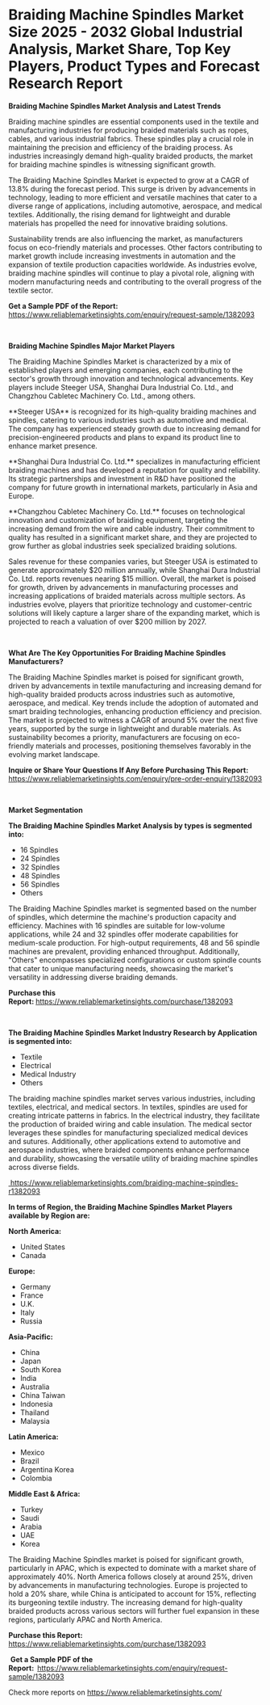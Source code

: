 <p><h1>Braiding Machine Spindles Market Size 2025 - 2032 Global Industrial Analysis, Market Share, Top Key Players, Product Types and Forecast Research Report</h1></p><p><strong>Braiding Machine Spindles Market Analysis and Latest Trends</strong></p>
<p><p>Braiding machine spindles are essential components used in the textile and manufacturing industries for producing braided materials such as ropes, cables, and various industrial fabrics. These spindles play a crucial role in maintaining the precision and efficiency of the braiding process. As industries increasingly demand high-quality braided products, the market for braiding machine spindles is witnessing significant growth. </p><p>The Braiding Machine Spindles Market is expected to grow at a CAGR of 13.8% during the forecast period. This surge is driven by advancements in technology, leading to more efficient and versatile machines that cater to a diverse range of applications, including automotive, aerospace, and medical textiles. Additionally, the rising demand for lightweight and durable materials has propelled the need for innovative braiding solutions. </p><p>Sustainability trends are also influencing the market, as manufacturers focus on eco-friendly materials and processes. Other factors contributing to market growth include increasing investments in automation and the expansion of textile production capacities worldwide. As industries evolve, braiding machine spindles will continue to play a pivotal role, aligning with modern manufacturing needs and contributing to the overall progress of the textile sector.</p></p>
<p><strong>Get a Sample PDF of the Report:&nbsp;</strong> <a href="https://www.reliablemarketinsights.com/enquiry/request-sample/1382093?utm_campaign=3031&utm_medium=2&utm_source=Github&utm_content=ia&utm_term=08042025&utm_id=braiding-machine-spindles">https://www.reliablemarketinsights.com/enquiry/request-sample/1382093</a></p>
<p>&nbsp;</p>
<p><strong>Braiding Machine Spindles Major Market Players</strong></p>
<p><p>The Braiding Machine Spindles Market is characterized by a mix of established players and emerging companies, each contributing to the sector's growth through innovation and technological advancements. Key players include Steeger USA, Shanghai Dura Industrial Co. Ltd., and Changzhou Cabletec Machinery Co. Ltd., among others.</p><p>**Steeger USA** is recognized for its high-quality braiding machines and spindles, catering to various industries such as automotive and medical. The company has experienced steady growth due to increasing demand for precision-engineered products and plans to expand its product line to enhance market presence.</p><p>**Shanghai Dura Industrial Co. Ltd.** specializes in manufacturing efficient braiding machines and has developed a reputation for quality and reliability. Its strategic partnerships and investment in R&D have positioned the company for future growth in international markets, particularly in Asia and Europe.</p><p>**Changzhou Cabletec Machinery Co. Ltd.** focuses on technological innovation and customization of braiding equipment, targeting the increasing demand from the wire and cable industry. Their commitment to quality has resulted in a significant market share, and they are projected to grow further as global industries seek specialized braiding solutions.</p><p>Sales revenue for these companies varies, but Steeger USA is estimated to generate approximately $20 million annually, while Shanghai Dura Industrial Co. Ltd. reports revenues nearing $15 million. Overall, the market is poised for growth, driven by advancements in manufacturing processes and increasing applications of braided materials across multiple sectors. As industries evolve, players that prioritize technology and customer-centric solutions will likely capture a larger share of the expanding market, which is projected to reach a valuation of over $200 million by 2027.</p></p>
<p>&nbsp;</p>
<p><strong>What Are The Key Opportunities For Braiding Machine Spindles Manufacturers?</strong></p>
<p><p>The Braiding Machine Spindles market is poised for significant growth, driven by advancements in textile manufacturing and increasing demand for high-quality braided products across industries such as automotive, aerospace, and medical. Key trends include the adoption of automated and smart braiding technologies, enhancing production efficiency and precision. The market is projected to witness a CAGR of around 5% over the next five years, supported by the surge in lightweight and durable materials. As sustainability becomes a priority, manufacturers are focusing on eco-friendly materials and processes, positioning themselves favorably in the evolving market landscape.</p></p>
<p><strong>Inquire or Share Your Questions If Any Before Purchasing This Report:</strong> <a href="https://www.reliablemarketinsights.com/enquiry/pre-order-enquiry/1382093?utm_campaign=3031&utm_medium=2&utm_source=Github&utm_content=ia&utm_term=08042025&utm_id=braiding-machine-spindles">https://www.reliablemarketinsights.com/enquiry/pre-order-enquiry/1382093</a></p>
<p>&nbsp;</p>
<p><strong>Market Segmentation</strong></p>
<p><strong>The Braiding Machine Spindles Market Analysis by types is segmented into:</strong></p>
<p><ul><li>16 Spindles</li><li>24 Spindles</li><li>32 Spindles</li><li>48 Spindles</li><li>56 Spindles</li><li>Others</li></ul></p>
<p><p>The Braiding Machine Spindles market is segmented based on the number of spindles, which determine the machine's production capacity and efficiency. Machines with 16 spindles are suitable for low-volume applications, while 24 and 32 spindles offer moderate capabilities for medium-scale production. For high-output requirements, 48 and 56 spindle machines are prevalent, providing enhanced throughput. Additionally, "Others" encompasses specialized configurations or custom spindle counts that cater to unique manufacturing needs, showcasing the market's versatility in addressing diverse braiding demands.</p></p>
<p><strong>Purchase this Report:&nbsp;</strong><a href="https://www.reliablemarketinsights.com/purchase/1382093?utm_campaign=3031&utm_medium=2&utm_source=Github&utm_content=ia&utm_term=08042025&utm_id=braiding-machine-spindles">https://www.reliablemarketinsights.com/purchase/1382093</a></p>
<p>&nbsp;</p>
<p><strong>The Braiding Machine Spindles Market Industry Research by Application is segmented into:</strong></p>
<p><ul><li>Textile</li><li>Electrical</li><li>Medical Industry</li><li>Others</li></ul></p>
<p><p>The braiding machine spindles market serves various industries, including textiles, electrical, and medical sectors. In textiles, spindles are used for creating intricate patterns in fabrics. In the electrical industry, they facilitate the production of braided wiring and cable insulation. The medical sector leverages these spindles for manufacturing specialized medical devices and sutures. Additionally, other applications extend to automotive and aerospace industries, where braided components enhance performance and durability, showcasing the versatile utility of braiding machine spindles across diverse fields.</p></p>
<p><a href="https://www.reliablemarketinsights.com/braiding-machine-spindles-r1382093?utm_campaign=3031&utm_medium=2&utm_source=Github&utm_content=ia&utm_term=08042025&utm_id=braiding-machine-spindles">&nbsp;https://www.reliablemarketinsights.com/braiding-machine-spindles-r1382093</a></p>
<p><strong>In terms of Region, the Braiding Machine Spindles Market Players available by Region are:</strong></p>
<p>
    <p> <strong> North America: </strong>
        <ul>
            <li>United States</li>
            <li>Canada</li>
        </ul>
        </p> 
    <p> <strong> Europe: </strong>
        <ul>
            <li>Germany</li>
            <li>France</li>
            <li>U.K.</li>
            <li>Italy</li>
            <li>Russia</li>
        </ul>
        </p> 
    <p> <strong> Asia-Pacific: </strong>
        <ul>
            <li>China</li>
            <li>Japan</li>
            <li>South Korea</li>
            <li>India</li>
            <li>Australia</li>
            <li>China Taiwan</li>
            <li>Indonesia</li>
            <li>Thailand</li>
            <li>Malaysia</li>
        </ul>
        </p> 
    <p> <strong> Latin America: </strong>
        <ul>
            <li>Mexico</li>
            <li>Brazil</li>
            <li>Argentina Korea</li>
            <li>Colombia</li>
        </ul>
        </p> 
    <p> <strong> Middle East & Africa: </strong>
        <ul>
            <li>Turkey</li>
            <li>Saudi</li>
            <li>Arabia</li>
            <li>UAE</li>
            <li>Korea</li>
        </ul>
    </p>
    </p>
<p><p>The Braiding Machine Spindles market is poised for significant growth, particularly in APAC, which is expected to dominate with a market share of approximately 40%. North America follows closely at around 25%, driven by advancements in manufacturing technologies. Europe is projected to hold a 20% share, while China is anticipated to account for 15%, reflecting its burgeoning textile industry. The increasing demand for high-quality braided products across various sectors will further fuel expansion in these regions, particularly APAC and North America.</p></p>
<p><strong>Purchase this Report: </strong><a href="https://www.reliablemarketinsights.com/purchase/1382093?utm_campaign=3031&utm_medium=2&utm_source=Github&utm_content=ia&utm_term=08042025&utm_id=braiding-machine-spindles">https://www.reliablemarketinsights.com/purchase/1382093</a></p>
<p>&nbsp;<strong>Get a Sample PDF of the Report:&nbsp;&nbsp;</strong><a href="https://www.reliablemarketinsights.com/enquiry/request-sample/1382093?utm_campaign=3031&utm_medium=2&utm_source=Github&utm_content=ia&utm_term=08042025&utm_id=braiding-machine-spindles">https://www.reliablemarketinsights.com/enquiry/request-sample/1382093</a></p>
<p><strong></strong></p>
<p>Check more reports on <a href="https://www.reliablemarketinsights.com/?utm_campaign=3031&utm_medium=2&utm_source=Github&utm_content=ia&utm_term=08042025&utm_id=braiding-machine-spindles">https://www.reliablemarketinsights.com/</a></p>